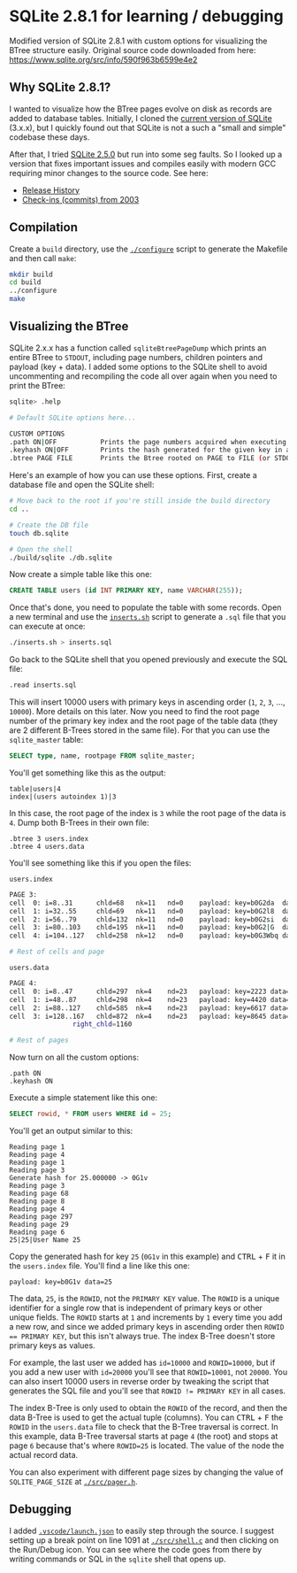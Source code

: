 # SQLite 2.8.1 for learning / debugging

Modified version of SQLite 2.8.1 with custom options for visualizing the BTree
structure easily. Original source code downloaded from here:
https://www.sqlite.org/src/info/590f963b6599e4e2

## Why SQLite 2.8.1?

I wanted to visualize how the BTree pages evolve on disk as records are added to
database tables. Initially, I cloned the
[current version of SQLite](https://github.com/sqlite/sqlite) (3.x.x), but I
quickly found out that SQLite is not a such a "small and simple" codebase these
days.

After that, I tried
[SQLite 2.5.0](https://github.com/davideuler/SQLite-2.5.0-for-code-reading) but
run into some seg faults. So I looked up a version that fixes important issues
and compiles easily with modern GCC requiring minor changes to the source code.
See here:

- [Release History](https://www.sqlite.org/changes.html)
- [Check-ins (commits) from 2003](https://www.sqlite.org/src/timeline?c=590f963b65&y=ci&b=2003-04-24+01:45:04)

## Compilation

Create a `build` directory, use the [`./configure`](./configure) script to
generate the Makefile and then call `make`:

```bash
mkdir build
cd build
../configure
make
```

## Visualizing the BTree

SQLite 2.x.x has a function called `sqliteBtreePageDump` which
prints an entire BTree to `STDOUT`, including page numbers, children pointers
and payload (key + data). I added some options to the SQLite shell to avoid
uncommenting and recompiling the code all over again when you need to print the
BTree:

```bash
sqlite> .help

# Default SQLite options here...

CUSTOM OPTIONS
.path ON|OFF           Prints the page numbers acquired when executing SQL
.keyhash ON|OFF        Prints the hash generated for the given key in an SQL statement
.btree PAGE FILE       Prints the Btree rooted on PAGE to FILE (or STDOUT if ommited)
```

Here's an example of how you can use these options. First, create a database
file and open the SQLite shell:

```bash
# Move back to the root if you're still inside the build directory
cd ..

# Create the DB file
touch db.sqlite

# Open the shell
./build/sqlite ./db.sqlite
```

Now create a simple table like this one:

```sql
CREATE TABLE users (id INT PRIMARY KEY, name VARCHAR(255));
```

Once that's done, you need to populate the table with some records. Open a new
terminal and use the [`inserts.sh`](./inserts.sh) script to generate a `.sql`
file that you can execute at once:

```bash
./inserts.sh > inserts.sql
```

Go back to the SQLite shell that you opened previously and execute the SQL file:

```bash
.read inserts.sql
```

This will insert 10000 users with primary keys in ascending order (`1`, `2`,
`3`, ..., `10000`). More details on this later. Now you need to find the root
page number of the primary key index and the root page of the table data (they
are 2 different B-Trees stored in the same file). For that you can use the
`sqlite_master` table:

```sql
SELECT type, name, rootpage FROM sqlite_master;
```

You'll get something like this as the output:

```text
table|users|4
index|(users autoindex 1)|3
```

In this case, the root page of the index is `3` while the root page of the data
is `4`. Dump both B-Trees in their own file:

```
.btree 3 users.index
.btree 4 users.data
```

You'll see something like this if you open the files:

`users.index`
```bash
PAGE 3:
cell  0: i=8..31      chld=68   nk=11   nd=0    payload: key=b0G2da  data=484 ..........
cell  1: i=32..55     chld=69   nk=11   nd=0    payload: key=b0G2l8  data=968 ..........
cell  2: i=56..79     chld=132  nk=11   nd=0    payload: key=b0G2si  data=1452..........
cell  3: i=80..103    chld=195  nk=11   nd=0    payload: key=b0G2|G  data=1936..........
cell  4: i=104..127   chld=258  nk=12   nd=0    payload: key=b0G3Wbq data=2420..........

# Rest of cells and page
```

`users.data`

```bash
PAGE 4:
cell  0: i=8..47      chld=297  nk=4    nd=23   payload: key=2223 data=...2223.User Name
cell  1: i=48..87     chld=298  nk=4    nd=23   payload: key=4420 data=...4420.User Name
cell  2: i=88..127    chld=585  nk=4    nd=23   payload: key=6617 data=...6617.User Name
cell  3: i=128..167   chld=872  nk=4    nd=23   payload: key=8645 data=...8645.User Name
                right_chld=1160

# Rest of pages
```

Now turn on all the custom options:

```
.path ON
.keyhash ON
```

Execute a simple statement like this one:

```sql
SELECT rowid, * FROM users WHERE id = 25;
```

You'll get an output similar to this:

```text
Reading page 1
Reading page 4
Reading page 1
Reading page 3
Generate hash for 25.000000 -> 0G1v
Reading page 3
Reading page 68
Reading page 8
Reading page 4
Reading page 297
Reading page 29
Reading page 6
25|25|User Name 25
```

Copy the generated hash for key `25` (`0G1v` in this example) and
<kbd>CTRL</kbd> + <kbd>F</kbd> it in the `users.index` file. You'll find a line
like this one:

```text
payload: key=b0G1v data=25
```

The data, `25`, is the `ROWID`, not the `PRIMARY KEY` value. The `ROWID` is a
unique identifier for a single row that is independent of primary keys or other
unique fields. The `ROWID` starts at `1` and increments by `1` every time you
add a new row, and since we added primary keys in ascending order then
`ROWID == PRIMARY KEY`, but this isn't always true. The index B-Tree doesn't
store primary keys as values.

For example, the last user we added has `id=10000` and `ROWID=10000`, but if you
add a new user with `id=20000` you'll see that `ROWID=10001`, not `20000`. You
can also insert 10000 users in reverse order by tweaking the script that
generates the SQL file and you'll see that `ROWID != PRIMARY KEY` in all cases.

The index B-Tree is only used to obtain the `ROWID` of the record, and then the
data B-Tree is used to get the actual tuple (columns). You can
<kbd>CTRL</kbd> + <kbd>F</kbd> the `ROWID` in the `users.data` file to check
that the B-Tree traversal is correct. In this example, data B-Tree traversal
starts at page `4` (the root) and stops at page `6` because that's where
`ROWID=25` is located. The value of the node the actual record data.

You can also experiment with different page sizes by changing the value of
`SQLITE_PAGE_SIZE` at [`./src/pager.h`](./src/pager.h#27).

## Debugging

I added [`.vscode/launch.json`](./.vscode/launch.json) to easily step through
the source. I suggest setting up a break point on line 1091 at
[`./src/shell.c`](./src/shell.c#L1091) and then clicking on the Run/Debug icon.
You can see where the code goes from there by writing commands or SQL in the
`sqlite` shell that opens up.
